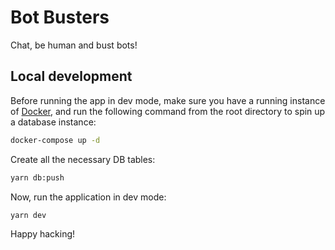 # Bot Busters

Chat, be human and bust bots!

## Local development

Before running the app in dev mode, make sure you have a running instance of [Docker](https://www.docker.com/), and run the following command from the root directory to spin up a database instance:

```sh
docker-compose up -d
```

Create all the necessary DB tables:

```sh
yarn db:push
```

Now, run the application in dev mode:

```sh
yarn dev
```

Happy hacking!
